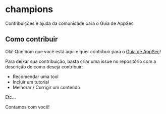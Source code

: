 # champions
Contribuições e ajuda da comunidade para o Guia de AppSec


## Como contribuir

Olá! Que bom que você está aqui e quer contribuir para o [Guia de AppSec](https://www.guiadeappsec.com.br/)!

Para deixar sua contribuição, basta criar uma issue no repositório com a descrição de como deseja contribuir:

- Recomendar uma tool
- Incluir um tutorial
- Melhorar / Corrigir um conteúdo

Etc...

Contamos com você!
